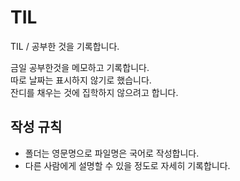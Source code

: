 # TIL
TIL / 공부한 것을 기록합니다.

금일 공부한것을 메모하고 기록합니다.<br/>
따로 날짜는 표시하지 않기로 했습니다.<br/>
잔디를 채우는 것에 집학하지 않으려고 합니다.


## 작성 규칙
- 폴더는 영문명으로 파일명은 국어로 작성합니다.
- 다른 사람에게 설명할 수 있을 정도로 자세히 기록합니다.

